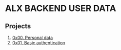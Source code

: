 # ALX BACKEND USER DATA
## Projects

1. [0x00. Personal data](./0x00-personal_data/)
2. [0x01. Basic authentication](./0x01-Basic_authentication/)

